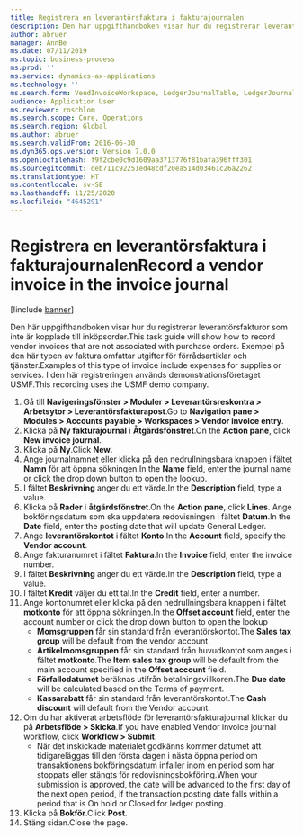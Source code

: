 ```yaml
---
title: Registrera en leverantörsfaktura i fakturajournalen
description: Den här uppgifthandboken visar hur du registrerar leverantörsfakturor som inte är kopplade till inköpsorder.
author: abruer
manager: AnnBe
ms.date: 07/11/2019
ms.topic: business-process
ms.prod: ''
ms.service: dynamics-ax-applications
ms.technology: ''
ms.search.form: VendInvoiceWorkspace, LedgerJournalTable, LedgerJournalTransVendInvoice
audience: Application User
ms.reviewer: roschlom
ms.search.scope: Core, Operations
ms.search.region: Global
ms.author: abruer
ms.search.validFrom: 2016-06-30
ms.dyn365.ops.version: Version 7.0.0
ms.openlocfilehash: f9f2cbe0c9d1609aa3713776f81bafa396fff301
ms.sourcegitcommit: deb711c92251ed48cdf20ea514d03461c26a2262
ms.translationtype: HT
ms.contentlocale: sv-SE
ms.lasthandoff: 11/25/2020
ms.locfileid: "4645291"
---
```

# <a name="record-a-vendor-invoice-in-the-invoice-journal"></a><span data-ttu-id="ef230-103">Registrera en leverantörsfaktura i fakturajournalen</span><span class="sxs-lookup"><span data-stu-id="ef230-103">Record a vendor invoice in the invoice journal</span></span>

[!include [banner](../../includes/banner.md)]

<span data-ttu-id="ef230-104">Den här uppgifthandboken visar hur du registrerar leverantörsfakturor som inte är kopplade till inköpsorder.</span><span class="sxs-lookup"><span data-stu-id="ef230-104">This task guide will show how to record vendor invoices that are not associated with purchase orders.</span></span> <span data-ttu-id="ef230-105">Exempel på den här typen av faktura omfattar utgifter för förrådsartiklar och tjänster.</span><span class="sxs-lookup"><span data-stu-id="ef230-105">Examples of this type of invoice include expenses for supplies or services.</span></span>  <span data-ttu-id="ef230-106">I den här registreringen används demonstrationsföretaget USMF.</span><span class="sxs-lookup"><span data-stu-id="ef230-106">This recording uses the USMF demo company.</span></span>

1. <span data-ttu-id="ef230-107">Gå till **Navigeringsfönster > Moduler > Leverantörsreskontra > Arbetsytor > Leverantörsfakturapost**.</span><span class="sxs-lookup"><span data-stu-id="ef230-107">Go to **Navigation pane > Modules > Accounts payable > Workspaces > Vendor invoice entry**.</span></span>
2. <span data-ttu-id="ef230-108">Klicka på **Ny fakturajournal** i **Åtgärdsfönstret**.</span><span class="sxs-lookup"><span data-stu-id="ef230-108">On the **Action pane**, click **New invoice journal**.</span></span>
3. <span data-ttu-id="ef230-109">Klicka på **Ny**.</span><span class="sxs-lookup"><span data-stu-id="ef230-109">Click **New**.</span></span>
4. <span data-ttu-id="ef230-110">Ange journalnamnet eller klicka på den nedrullningsbara knappen i fältet **Namn** för att öppna sökningen.</span><span class="sxs-lookup"><span data-stu-id="ef230-110">In the **Name** field, enter the journal name or click the drop down button to open the lookup.</span></span>
5. <span data-ttu-id="ef230-111">I fältet **Beskrivning** anger du ett värde.</span><span class="sxs-lookup"><span data-stu-id="ef230-111">In the **Description** field, type a value.</span></span>
6. <span data-ttu-id="ef230-112">Klicka på **Rader** i **åtgärdsfönstret**.</span><span class="sxs-lookup"><span data-stu-id="ef230-112">On the **Action pane**, click **Lines**.</span></span> <span data-ttu-id="ef230-113">Ange bokföringsdatum som ska uppdatera redovisningen i fältet **Datum**.</span><span class="sxs-lookup"><span data-stu-id="ef230-113">In the **Date** field, enter the posting date that will update General Ledger.</span></span>  
7. <span data-ttu-id="ef230-114">Ange **leverantörskontot** i fältet **Konto**.</span><span class="sxs-lookup"><span data-stu-id="ef230-114">In the **Account** field, specify the **Vendor account**.</span></span>
8. <span data-ttu-id="ef230-115">Ange fakturanumret i fältet **Faktura**.</span><span class="sxs-lookup"><span data-stu-id="ef230-115">In the **Invoice** field, enter the invoice number.</span></span>
9. <span data-ttu-id="ef230-116">I fältet **Beskrivning** anger du ett värde.</span><span class="sxs-lookup"><span data-stu-id="ef230-116">In the **Description** field, type a value.</span></span>
10. <span data-ttu-id="ef230-117">I fältet **Kredit** väljer du ett tal.</span><span class="sxs-lookup"><span data-stu-id="ef230-117">In the **Credit** field, enter a number.</span></span>
11. <span data-ttu-id="ef230-118">Ange kontonumret  eller klicka på den nedrullningsbara knappen i fältet **motkonto** för att öppna sökningen.</span><span class="sxs-lookup"><span data-stu-id="ef230-118">In the **Offset account** field, enter the account number or click the drop down button to open the lookup</span></span>
    * <span data-ttu-id="ef230-119">**Momsgruppen** får sin standard från leverantörskontot.</span><span class="sxs-lookup"><span data-stu-id="ef230-119">The **Sales tax group** will be default from the vendor account.</span></span>  
    * <span data-ttu-id="ef230-120">**Artikelmomsgruppen** får sin standard från huvudkontot som anges i fältet **motkonto**.</span><span class="sxs-lookup"><span data-stu-id="ef230-120">The **Item sales tax group** will be default from the main account specified in the **Offset account** field.</span></span>  
    * <span data-ttu-id="ef230-121">**Förfallodatumet** beräknas utifrån betalningsvillkoren.</span><span class="sxs-lookup"><span data-stu-id="ef230-121">The **Due date** will be calculated based on the Terms of payment.</span></span>  
    * <span data-ttu-id="ef230-122">**Kassarabatt** får sin standard från leverantörskontot.</span><span class="sxs-lookup"><span data-stu-id="ef230-122">The **Cash discount** will default from the Vendor account.</span></span>
12. <span data-ttu-id="ef230-123">Om du har aktiverat arbetsflöde för leverantörsfakturajournal klickar du på **Arbetsflöde > Skicka**.</span><span class="sxs-lookup"><span data-stu-id="ef230-123">If you have enabled Vendor invoice journal workflow, click **Workflow > Submit**.</span></span>
    * <span data-ttu-id="ef230-124">När det inskickade materialet godkänns kommer datumet att tidigareläggas till den första dagen i nästa öppna period om transaktionens bokföringsdatum infaller inom en period som har stoppats eller stängts för redovisningsbokföring.</span><span class="sxs-lookup"><span data-stu-id="ef230-124">When your submission is approved, the date will be advanced to the first day of the next open period, if the transaction posting date falls within a period that is On hold or Closed for ledger posting.</span></span>
12. <span data-ttu-id="ef230-125">Klicka på **Bokför**.</span><span class="sxs-lookup"><span data-stu-id="ef230-125">Click **Post**.</span></span>
13. <span data-ttu-id="ef230-126">Stäng sidan.</span><span class="sxs-lookup"><span data-stu-id="ef230-126">Close the page.</span></span>

